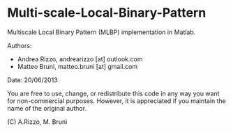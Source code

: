 Multi-scale-Local-Binary-Pattern
================================

Multiscale Local Binary Pattern (MLBP) implementation in Matlab.

Authors:
- Andrea Rizzo, andrearizzo [at] outlook.com
- Matteo Bruni, matteo.bruni [at] gmail.com
             
Date: 20/06/2013

You are free to use, change, or redistribute this code in any way you
want for non-commercial purposes. However, it is appreciated if you 
maintain the name of the original author.

(C) A.Rizzo, M. Bruni
